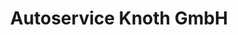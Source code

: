 ---
title: "Autoservice Knoth GmbH"
url: /gerstungen/autoservice-knoth-gmbh/
shop: Autowerkstatt
---